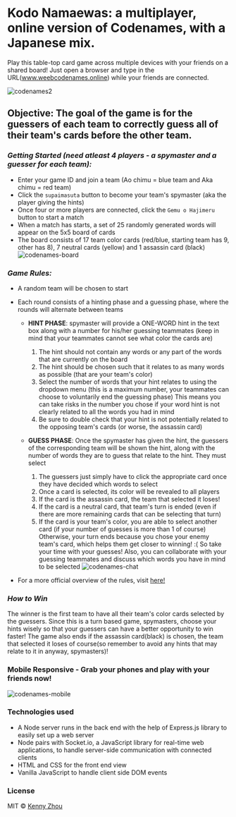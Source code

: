 # Kodo Namaewas: a multiplayer, online version of Codenames, with a Japanese mix.

Play this table-top card game across multiple devices with your friends on a shared board!
Just open a browser and type in the URL(www.weebcodenames.online) while your friends are connected.

![codenames2](https://user-images.githubusercontent.com/41027303/52194222-f706e700-2820-11e9-9886-44a23886c41e.png)

## Objective: The goal of the game is for the guessers of each team to correctly guess all of their team's cards before the other team.

### *Getting Started (need atleast 4 players - a spymaster and a guesser for each team):*

* Enter your game ID and join a team (Ao chimu = blue team and Aka chimu = red team)
* Click the `supaimasuta` button to become your team's spymaster (aka the player giving the hints)
* Once four or more players are connected, click the `Gemu o Hajimeru` button to start a match
* When a match has starts, a set of 25 randomly generated words will appear on the 5x5 board of cards
* The board consists of 17 team color cards (red/blue, starting team has 9, other has 8), 7 neutral cards (yellow) and 1 assassin card (black)
![codenames-board](https://user-images.githubusercontent.com/41027303/52196543-3980f180-282a-11e9-8b02-1e00393f9640.png)

### *Game Rules:*
* A random team will be chosen to start
* Each round consists of a hinting phase and a guessing phase, where the rounds will alternate between teams
  * **HINT PHASE**: spymaster will provide a ONE-WORD hint in the text box along with a number for his/her guessing teammates (keep in mind that your teammates cannot see what color the cards are)
    1. The hint should not contain any words or any part of the words that are currently on the board 
    2. The hint should be chosen such that it relates to as many words as possible (that are your team's color)
    3. Select the number of words that your hint relates to using the dropdown menu (this is a maximum number, your teammates can choose to voluntarily end the guessing phase) This means you can take risks in the number you chose if your word hint is not clearly related to all the words you had in mind
    4. Be sure to double check that your hint is not potentially related to the opposing team's cards  (or worse, the assassin card)
    
  * **GUESS PHASE**: Once the spymaster has given the hint, the guessers of the corresponding team will be shown the hint, along with the number of words they are to guess that relate to the hint. They must select 
    1. The guessers just simply have to click the appropriate card once they have decided which words to select
    2. Once a card is selected, its color will be revealed to all players
    3. If the card is the assassin card, the team that selected it loses!
    4. If the card is a neutral card, that team's turn is ended (even if there are more remaining cards that can be selecting that turn)
    5. If the card is your team's color, you are able to select another card (if your number of guesses is more than 1 of course) Otherwise, your turn ends because you chose your enemy team's card, which helps them get closer to winning! :( So take your time with your guesses! Also, you can collaborate with your guessing teammates and discuss which words you have in mind to be selected
    ![codenames-chat](https://user-images.githubusercontent.com/41027303/52196359-9039fb80-2829-11e9-8928-1f8ba9545930.png)

* For a more official overview of the rules, visit [here!](https://en.wikipedia.org/wiki/Codenames_(board_game))
    
### *How to Win*
The winner is the first team to have all their team's color cards selected by the guessers. Since this is a turn based game, spymasters, choose your hints wisely so that your guessers can have a better opportunity to win faster! The game also ends if the assassin card(black) is chosen, the team that selected it loses of course(so remember to avoid any hints that may relate to it in anyway, spymasters)!

### Mobile Responsive - Grab your phones and play with your friends now!
![codenames-mobile](https://user-images.githubusercontent.com/41027303/52195045-37b42f80-2824-11e9-8c8c-ec2b4568144c.png) 

### Technologies used
* A Node server runs in the back end with the help of Express.js library to easily set up a web server
* Node pairs with Socket.io, a JavaScript library for real-time web applications, to handle server-side communication with connected clients
* HTML and CSS for the front end view
* Vanilla JavaScript to handle client side DOM events 

### License
MIT © [Kenny Zhou](https://github.com/kenford20)

    
    
    
    

